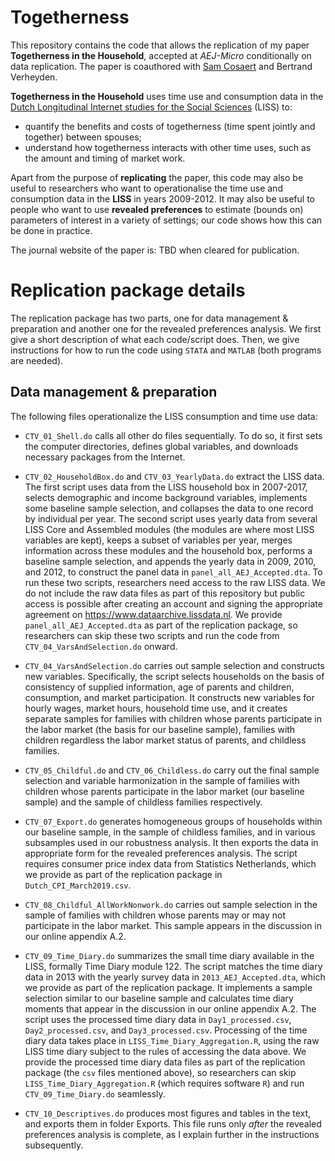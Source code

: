 # Togetherness
This repository contains the code that allows the replication of my paper **Togetherness in the Household**, accepted at _AEJ-Micro_ conditionally on data replication. The paper is coauthored with [Sam Cosaert](https://www.sites.google.com/site/samlcosaert/home) and Bertrand Verheyden.

**Togetherness in the Household** uses time use and consumption data in the [Dutch Longitudinal Internet studies for the Social Sciences](https://www.lissdata.nl/Home) (LISS) to:
* quantify the benefits and costs of togetherness (time spent jointly and together) between spouses;
* understand how togetherness interacts with other time uses, such as the amount and timing of market work.

Apart from the purpose of **replicating** the paper, this code may also be useful to researchers who want to operationalise the time use and consumption data in the **LISS** in years 2009-2012. It may also be useful to people who want to use **revealed preferences** to estimate (bounds on) parameters of interest in a variety of settings; our code shows how this can be done in practice. 

The journal website of the paper is: TBD when cleared for publication.

# Replication package details

The replication package has two parts, one for data management & preparation and another one for the revealed preferences analysis. We first give a short description of what each code/script does. Then, we give instructions for how to run the code using ```STATA``` and ```MATLAB``` (both programs are needed).

## Data management & preparation

The following files operationalize the LISS consumption and time use data:

* ```CTV_01_Shell.do``` calls all other do files sequentially. To do so, it first sets the computer directories, defines global variables, and downloads necessary packages from the Internet.

* ```CTV_02_HouseholdBox.do``` and ```CTV_03_YearlyData.do``` extract the LISS data. The first script uses data from the LISS household box in 2007-2017, selects demographic and income background variables, implements some baseline sample selection, and collapses the data to one record by individual per year. The second script uses yearly data from several LISS Core and Assembled modules (the modules are where most LISS variables are kept), keeps a subset of variables per year, merges information across these modules and the household box, performs a baseline sample selection, and appends the yearly data in 2009, 2010, and 2012, to construct the panel data in ```panel_all_AEJ_Accepted.dta```. To run these two scripts, researchers need access to the raw LISS data. We do not include the raw data files as part of this repository but public access is possible after creating an account and signing the appropriate agreement on https://www.dataarchive.lissdata.nl. We provide ```panel_all_AEJ_Accepted.dta``` as part of the replication package, so researchers can skip these two scripts and run the code from ```CTV_04_VarsAndSelection.do``` onward.

* ```CTV_04_VarsAndSelection.do``` carries out sample selection and constructs new variables. Specifically, the script selects households on the basis of consistency of supplied information, age of parents and children, consumption, and market participation. It constructs new variables for hourly wages, market hours, household time use, and it creates separate samples for families with children whose parents participate in the labor market (the basis for our baseline sample), families with children regardless the labor market status of parents, and childless families.

* ```CTV_05_Childful.do``` and ```CTV_06_Childless.do``` carry out the final sample selection and variable harmonization in the sample of families with children whose parents participate in the labor market (our baseline sample) and the sample of childless families respectively.

* ```CTV_07_Export.do``` generates homogeneous groups of households within our baseline sample, in the sample of childless families, and in various subsamples used in our robustness analysis. It then exports the data in appropriate form for the revealed preferences analysis. The script requires consumer price index data from Statistics Netherlands, which we provide as part of the replication package in ```Dutch_CPI_March2019.csv```.

* ```CTV_08_Childful_AllWorkNonwork.do``` carries out sample selection in the sample of families with children whose parents may or may not participate in the labor market. This sample appears in the discussion in our online appendix A.2.

* ```CTV_09_Time_Diary.do``` summarizes the small time diary available in the LISS, formally Time Diary module 122. The script matches the time diary data in 2013 with the yearly survey data in ```2013_AEJ_Accepted.dta```, which we provide as part of the replication package. It implements a sample selection similar to our baseline sample and calculates time diary moments that appear in the discussion in our online appendix A.2. The script uses the processed time diary data in ```Day1_processed.csv```, ```Day2_processed.csv```, and ```Day3_processed.csv```. Processing of the time diary data takes place in ```LISS_Time_Diary_Aggregation.R```, using the raw LISS time diary subject to the rules of accessing the data above. We provide the processed time diary data files as part of the replication package (the ```csv``` files mentioned above), so researchers can skip ```LISS_Time_Diary_Aggregation.R``` (which requires software ```R```) and run ```CTV_09_Time_Diary.do``` seamlessly.

* ```CTV_10_Descriptives.do``` produces most figures and tables in the text, and exports them in folder Exports. This file runs only _after_ the revealed preferences analysis is complete, as I explain further in the instructions subsequently.
